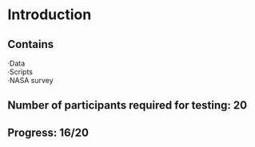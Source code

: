 # Introduction
## Contains  
  ·Data  
  ·Scripts  
  ·NASA survey  
## Number of participants required for testing: 20  
## Progress: 16/20
